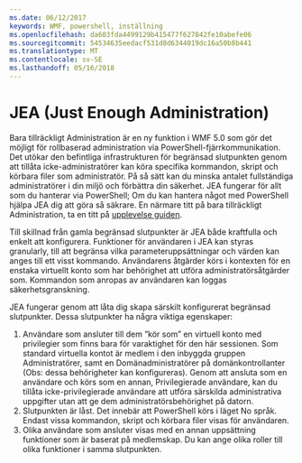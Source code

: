 ```yaml
---
ms.date: 06/12/2017
keywords: WMF, powershell, inställning
ms.openlocfilehash: da603fda4499129b415477f627842fe10abefe06
ms.sourcegitcommit: 54534635eedacf531d8d6344019dc16a50b8b441
ms.translationtype: MT
ms.contentlocale: sv-SE
ms.lasthandoff: 05/16/2018
---
```

# <a name="just-enough-administration-jea"></a>JEA (Just Enough Administration)
Bara tillräckligt Administration är en ny funktion i WMF 5.0 som gör det möjligt för rollbaserad administration via PowerShell-fjärrkommunikation.  Det utökar den befintliga infrastrukturen för begränsad slutpunkten genom att tillåta icke-administratörer kan köra specifika kommandon, skript och körbara filer som administratör.  På så sätt kan du minska antalet fullständiga administratörer i din miljö och förbättra din säkerhet.  JEA fungerar för allt som du hanterar via PowerShell; Om du kan hantera något med PowerShell hjälpa JEA dig att göra så säkrare.  En närmare titt på bara tillräckligt Administration, ta en titt på [upplevelse guiden](http://aka.ms/JEA).

Till skillnad från gamla begränsad slutpunkter är JEA både kraftfulla och enkelt att konfigurera.  Funktioner för användaren i JEA kan styras granularly, till att begränsa vilka parameteruppsättningar och värden kan anges till ett visst kommando. Användarens åtgärder körs i kontexten för en enstaka virtuellt konto som har behörighet att utföra administratörsåtgärder som.  Kommandon som anropas av användaren kan loggas säkerhetsgranskning.

JEA fungerar genom att låta dig skapa särskilt konfigurerat begränsad slutpunkter.  Dessa slutpunkter ha några viktiga egenskaper:

1. Användare som ansluter till dem ”kör som” en virtuell konto med privilegier som finns bara för varaktighet för den här sessionen.  Som standard virtuella kontot är medlem i den inbyggda gruppen Administratörer, samt en Domänadministratörer på domänkontrollanter (Obs: dessa behörigheter kan konfigureras). Genom att ansluta som en användare och körs som en annan, Privilegierade användare, kan du tillåta icke-privilegierade användare att utföra särskilda administrativa uppgifter utan att ge dem administratörsbehörighet på datorn.
2. Slutpunkten är låst.  Det innebär att PowerShell körs i läget No språk.  Endast vissa kommandon, skript och körbara filer visas för användaren.
3. Olika användare som ansluter visas med en annan uppsättning funktioner som är baserat på medlemskap.  Du kan ange olika roller till olika funktioner i samma slutpunkten.
